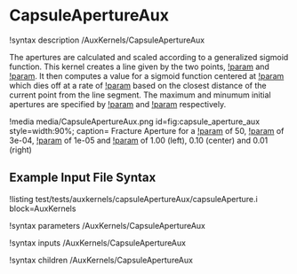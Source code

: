 # CapsuleApertureAux

!syntax description  /AuxKernels/CapsuleApertureAux

The apertures are calculated and scaled according to a generalized sigmoid function.
This kernel creates a line given by the two points, [!param](/AuxKernels/CapsuleApertureAux/start_point) and [!param](/AuxKernels/CapsuleApertureAux/end_point). 
It then computes a value for a sigmoid function centered at [!param](/AuxKernels/CapsuleApertureAux/midpoint_of_sigmoid) which dies off at a rate of [!param](/AuxKernels/CapsuleApertureAux/slope_at_midpoint) based on the closest distance of the current point from the line segment. The maximum and minumum initial apertures are specified by [!param](/AuxKernels/CapsuleApertureAux/a_max) and [!param](/AuxKernels/CapsuleApertureAux/a_min) respectively.

!media media/CapsuleApertureAux.png
  id=fig:capsule_aperture_aux
  style=width:90%;
  caption= Fracture Aperture for a [!param](/AuxKernels/CapsuleApertureAux/midpoint_of_sigmoid) of 50, [!param](/AuxKernels/CapsuleApertureAux/a_max) of 3e-04, [!param](/AuxKernels/CapsuleApertureAux/a_min) of 1e-05 and [!param](/AuxKernels/CapsuleApertureAux/slope_at_midpoint) of 1.00 (left), 0.10 (center) and 0.01 (right)

## Example Input File Syntax

!listing test/tests/auxkernels/capsuleApertureAux/capsuleAperture.i block=AuxKernels


!syntax parameters /AuxKernels/CapsuleApertureAux

!syntax inputs /AuxKernels/CapsuleApertureAux

!syntax children /AuxKernels/CapsuleApertureAux

